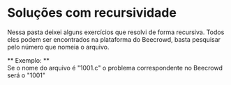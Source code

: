 # Soluções com recursividade

<p>
Nessa pasta deixei alguns exercícios que resolvi de forma recursiva. Todos eles podem ser encontrados na plataforma do Beecrowd, basta pesquisar pelo número que nomeia o arquivo.
</p>

<p>
** Exemplo: ** </br>
Se o nome do arquivo é "1001.c" o problema correspondente no Beecrowd será o "1001"
</p>

